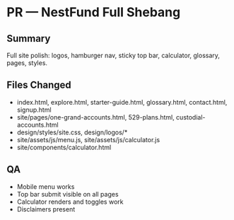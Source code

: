 # PR — NestFund Full Shebang
## Summary
Full site polish: logos, hamburger nav, sticky top bar, calculator, glossary, pages, styles.

## Files Changed
- index.html, explore.html, starter-guide.html, glossary.html, contact.html, signup.html
- site/pages/one-grand-accounts.html, 529-plans.html, custodial-accounts.html
- design/styles/site.css, design/logos/*
- site/assets/js/menu.js, site/assets/js/calculator.js
- site/components/calculator.html

## QA
- Mobile menu works
- Top bar submit visible on all pages
- Calculator renders and toggles work
- Disclaimers present
